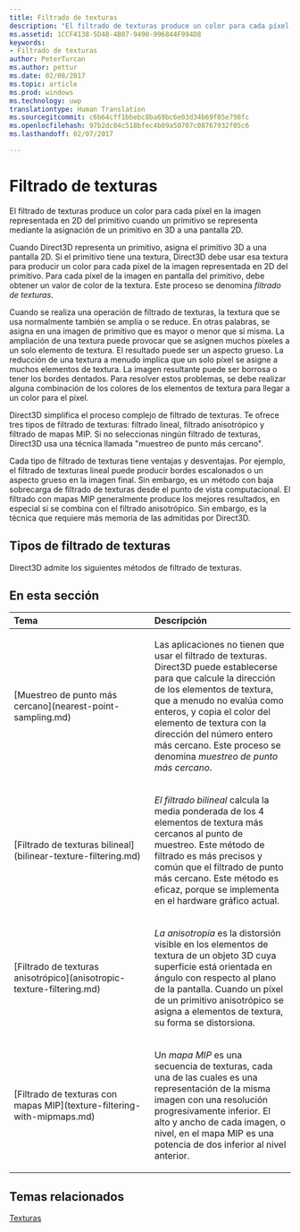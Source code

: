 ```yaml
---
title: Filtrado de texturas
description: "El filtrado de texturas produce un color para cada píxel en la imagen representada en 2D del primitivo cuando un primitivo se representa mediante la asignación de un primitivo en 3D a una pantalla 2D."
ms.assetid: 1CCF4138-5D48-4B07-9490-996844F994D8
keywords:
- Filtrado de texturas
author: PeterTurcan
ms.author: pettur
ms.date: 02/08/2017
ms.topic: article
ms.prod: windows
ms.technology: uwp
translationtype: Human Translation
ms.sourcegitcommit: c6b64cff1bbebc8ba69bc6e03d34b69f85e798fc
ms.openlocfilehash: 97b2dc04c518bfec4b09a50707c08767932f05c6
ms.lasthandoff: 02/07/2017

---
```


# <a name="texture-filtering"></a>Filtrado de texturas


El filtrado de texturas produce un color para cada píxel en la imagen representada en 2D del primitivo cuando un primitivo se representa mediante la asignación de un primitivo en 3D a una pantalla 2D.

Cuando Direct3D representa un primitivo, asigna el primitivo 3D a una pantalla 2D. Si el primitivo tiene una textura, Direct3D debe usar esa textura para producir un color para cada píxel de la imagen representada en 2D del primitivo. Para cada píxel de la imagen en pantalla del primitivo, debe obtener un valor de color de la textura. Este proceso se denomina *filtrado de texturas*.

Cuando se realiza una operación de filtrado de texturas, la textura que se usa normalmente también se amplía o se reduce. En otras palabras, se asigna en una imagen de primitivo que es mayor o menor que sí misma. La ampliación de una textura puede provocar que se asignen muchos píxeles a un solo elemento de textura. El resultado puede ser un aspecto grueso. La reducción de una textura a menudo implica que un solo píxel se asigne a muchos elementos de textura. La imagen resultante puede ser borrosa o tener los bordes dentados. Para resolver estos problemas, se debe realizar alguna combinación de los colores de los elementos de textura para llegar a un color para el píxel.

Direct3D simplifica el proceso complejo de filtrado de texturas. Te ofrece tres tipos de filtrado de texturas: filtrado lineal, filtrado anisotrópico y filtrado de mapas MIP. Si no seleccionas ningún filtrado de texturas, Direct3D usa una técnica llamada "muestreo de punto más cercano".

Cada tipo de filtrado de texturas tiene ventajas y desventajas. Por ejemplo, el filtrado de texturas lineal puede producir bordes escalonados o un aspecto grueso en la imagen final. Sin embargo, es un método con baja sobrecarga de filtrado de texturas desde el punto de vista computacional. El filtrado con mapas MIP generalmente produce los mejores resultados, en especial si se combina con el filtrado anisotrópico. Sin embargo, es la técnica que requiere más memoria de las admitidas por Direct3D.

## <a name="span-idtypes-of-texture-filteringspanspan-idtypes-of-texture-filteringspanspan-idtypes-of-texture-filteringspantypes-of-texture-filtering"></a><span id="Types-of-texture-filtering"></span><span id="types-of-texture-filtering"></span><span id="TYPES-OF-TEXTURE-FILTERING"></span>Tipos de filtrado de texturas


Direct3D admite los siguientes métodos de filtrado de texturas.

## <a name="span-idin-this-sectionspanin-this-section"></a><span id="in-this-section"></span>En esta sección


<table>
<colgroup>
<col width="50%" />
<col width="50%" />
</colgroup>
<thead>
<tr class="header">
<th align="left">Tema</th>
<th align="left">Descripción</th>
</tr>
</thead>
<tbody>
<tr class="odd">
<td align="left"><p>[Muestreo de punto más cercano](nearest-point-sampling.md)</p></td>
<td align="left"><p>Las aplicaciones no tienen que usar el filtrado de texturas. Direct3D puede establecerse para que calcule la dirección de los elementos de textura, que a menudo no evalúa como enteros, y copia el color del elemento de textura con la dirección del número entero más cercano. Este proceso se denomina <em>muestreo de punto más cercano</em>.</p></td>
</tr>
<tr class="even">
<td align="left"><p>[Filtrado de texturas bilineal](bilinear-texture-filtering.md)</p></td>
<td align="left"><p><em>El filtrado bilineal</em> calcula la media ponderada de los 4 elementos de textura más cercanos al punto de muestreo. Este método de filtrado es más precisos y común que el filtrado de punto más cercano. Este método es eficaz, porque se implementa en el hardware gráfico actual.</p></td>
</tr>
<tr class="odd">
<td align="left"><p>[Filtrado de texturas anisotrópico](anisotropic-texture-filtering.md)</p></td>
<td align="left"><p><em>La anisotropía</em> es la distorsión visible en los elementos de textura de un objeto 3D cuya superficie está orientada en ángulo con respecto al plano de la pantalla. Cuando un píxel de un primitivo anisotrópico se asigna a elementos de textura, su forma se distorsiona.</p></td>
</tr>
<tr class="even">
<td align="left"><p>[Filtrado de texturas con mapas MIP](texture-filtering-with-mipmaps.md)</p></td>
<td align="left"><p>Un <em>mapa MIP</em> es una secuencia de texturas, cada una de las cuales es una representación de la misma imagen con una resolución progresivamente inferior. El alto y ancho de cada imagen, o nivel, en el mapa MIP es una potencia de dos inferior al nivel anterior.</p></td>
</tr>
</tbody>
</table>

 

## <a name="span-idrelated-topicsspanrelated-topics"></a><span id="related-topics"></span>Temas relacionados


[Texturas](textures.md)

 

 





